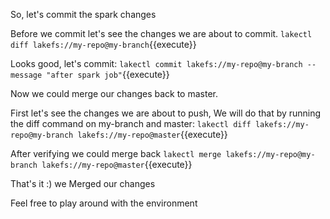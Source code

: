 
So, let's commit the spark changes

Before we commit let's see the changes we are about to commit.
`lakectl diff lakefs://my-repo@my-branch`{{execute}}

Looks good, let's commit:
`lakectl commit lakefs://my-repo@my-branch --message "after spark job"`{{execute}}


Now we could merge our changes back to master.

First let's see the changes we are about to push,
We will do that by running the diff command on my-branch and master:
`lakectl diff lakefs://my-repo@my-branch lakefs://my-repo@master`{{execute}}

After verifying we could merge back
`lakectl merge lakefs://my-repo@my-branch lakefs://my-repo@master`{{execute}}

That's it :) we Merged our changes

Feel free to play around with the environment 
